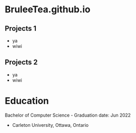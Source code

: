 # BruleeTea.github.io
## Projects 1
- ya
- wiwi

## Projects 2
- ya
- wiwi
# Education
Bachelor of Computer Science - Graduation date: Jun 2022
- Carleton University, Ottawa, Ontario
